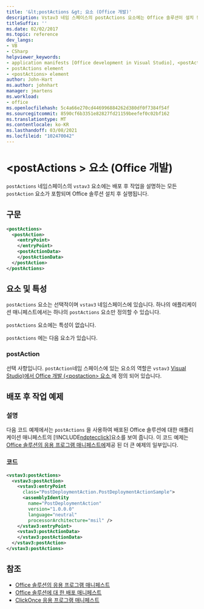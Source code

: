 ```yaml
---
title: '&lt;postActions &gt; 요소 (Office 개발)'
description: Vstav3 네임 스페이스의 postActions 요소에는 Office 솔루션이 설치 된 후 실행 되는 배포 후 작업을 설명 하는 Postactions 요소가 모두 포함 되어 있습니다.
titleSuffix: ''
ms.date: 02/02/2017
ms.topic: reference
dev_langs:
- VB
- CSharp
helpviewer_keywords:
- application manifests [Office development in Visual Studio], <postActions> element
- postActions element
- <postActions> element
author: John-Hart
ms.author: johnhart
manager: jmartens
ms.workload:
- office
ms.openlocfilehash: 5c4a66e270cd446996884262d380df0f7384f54f
ms.sourcegitcommit: 8590cf6b3351e82827fd21159beefef0c02bf162
ms.translationtype: MT
ms.contentlocale: ko-KR
ms.lasthandoff: 03/08/2021
ms.locfileid: "102470042"
---
```

# <a name="ltpostactionsgt-element-office-development"></a>&lt;postActions &gt; 요소 (Office 개발)
  `postActions` 네임스페이스의 `vstav3` 요소에는 배포 후 작업을 설명하는 모든 `postAction` 요소가 포함되며 Office 솔루션 설치 후 실행됩니다.

## <a name="syntax"></a>구문

```xml
<postActions>
  <postAction>
    <entryPoint>
    </entryPoint>
    <postActionData>
    </postActionData>
  </postAction>
</postActions>
```

## <a name="elements-and-attributes"></a>요소 및 특성
 `postActions` 요소는 선택적이며 `vstav3` 네임스페이스에 있습니다. 하나의 애플리케이션 매니페스트에서는 하나의 `postActions` 요소만 정의할 수 있습니다.

 `postActions` 요소에는 특성이 없습니다.

 `postActions` 에는 다음 요소가 있습니다.

### <a name="postaction"></a>postAction
 선택 사항입니다. `postAction`네임 스페이스에 있는 요소의 역할은 `vstav3` [Visual Studio&#41;에서 Office 개발 &#40;&#60;postaction&#62; 요소 ](../vsto/postaction-element-office-development-in-visual-studio.md)에 정의 되어 있습니다.

## <a name="post-deployment-action-example"></a>배포 후 작업 예제

### <a name="description"></a>설명
 다음 코드 예제에서는 `postActions` 을 사용하여 배포된 Office 솔루션에 대한 애플리케이션 매니페스트의 [!INCLUDE[ndptecclick](../vsto/includes/ndptecclick-md.md)]요소를 보여 줍니다. 이 코드 예제는 [Office 솔루션의 응용 프로그램 매니페스트에](../vsto/application-manifests-for-office-solutions.md)제공 된 더 큰 예제의 일부입니다.

### <a name="code"></a>코드

```xml
<vstav3:postActions>
  <vstav3:postAction>
    <vstav3:entryPoint
      class="PostDeploymentAction.PostDeploymentActionSample">
      <assemblyIdentity
        name="PostDeploymentAction"
        version="1.0.0.0"
        language="neutral"
        processorArchitecture="msil" />
    </vstav3:entryPoint>
    <vstav3:postActionData>
    </vstav3:postActionData>
  </vstav3:postAction>
</vstav3:postActions>
```

## <a name="see-also"></a>참조

- [Office 솔루션의 응용 프로그램 매니페스트](../vsto/application-manifests-for-office-solutions.md)
- [Office 솔루션에 대 한 배포 매니페스트](../vsto/deployment-manifests-for-office-solutions.md)
- [ClickOnce 응용 프로그램 매니페스트](../deployment/clickonce-application-manifest.md)
